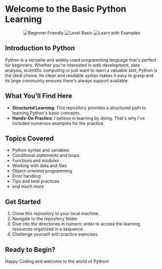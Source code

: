 # Welcome to the Basic Python Learning 

<p align="center">
  <img src="https://img.shields.io/badge/Python-Beginner%20Friendly-yellow?style=for-the-badge" alt="Beginner Friendly">
  <img src="https://img.shields.io/badge/Level-Basic-blue?style=for-the-badge" alt="Level Basic">
  <img src="https://img.shields.io/badge/Learn%20with-Examples-green?style=for-the-badge" alt="Learn with Examples">
</p>



## Introduction to Python

Python is a versatile and widely-used programming language that's perfect for beginners. Whether you're interested in web development, data analysis, scientific computing or just want to learn a valuable skill, Python is the ideal choice. Its clean and readable syntax makes it easy to grasp and its large community ensures there's always support available.

## What You'll Find Here

- **Structured Learning**: This repository provides a structured path to learning Python's basic concepts.
- **Hands-On Practice**: I believe in learning by doing. That's why I've included numerous examples for the practice.


## Topics Covered

- Python syntax and variables
- Conditional statements and loops
- Functions and modules
- Working with data and files
- Object-oriented programming
- Error handling
- Tips and best practices
- and much more

## Get Started

1. Clone this repository to your local machine.
2. Navigate to the repository folder.
3. Dive into the directories in numeric order to access the learning resources organized in a sequence.
4. Challenge yourself with practice exercises.

## Ready to Begin?

Happy Coding and welcome to the world of Python!

